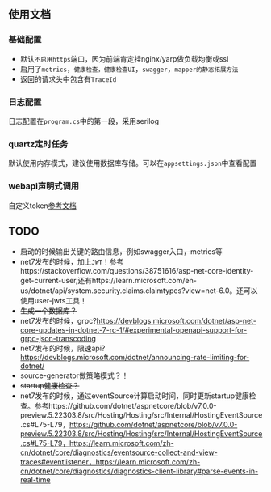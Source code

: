 ﻿## 使用文档

### 基础配置
- 默认`不启用https`端口，因为前端肯定挂nginx/yarp做负载均衡或ssl
- 启用了`metrics`，`健康检查，健康检查UI`，`swagger`，`mapper的静态拓展方法`
- 返回的请求头中包含有`TraceId`

### 日志配置
日志配置在`program.cs`中的第一段，采用serilog

### quartz定时任务
默认使用内存模式，建议使用数据库存储。可以在`appsettings.json`中查看配置

### webapi声明式调用
自定义token[参考文档](https://github.com/dotnetcore/WebApiClient#%E8%87%AA%E5%AE%9A%E4%B9%89tokenprovider)


## TODO
- ~~启动的时候输出关键的路由信息，例如swagger入口，metrics等~~
- net7发布的时候，加上`JWT`！参考https://stackoverflow.com/questions/38751616/asp-net-core-identity-get-current-user,还有https://learn.microsoft.com/en-us/dotnet/api/system.security.claims.claimtypes?view=net-6.0。还可以使用user-jwts工具！
- ~~生成一个数据库？~~
- net7发布的时候，grpc?https://devblogs.microsoft.com/dotnet/asp-net-core-updates-in-dotnet-7-rc-1/#experimental-openapi-support-for-grpc-json-transcoding
- net7发布的时候，限速api?https://devblogs.microsoft.com/dotnet/announcing-rate-limiting-for-dotnet/
- source-generator做策略模式？！
- ~~startup健康检查？~~
- net7发布的时候，通过eventSource计算启动时间，同时更新startup健康检查。参考https://github.com/dotnet/aspnetcore/blob/v7.0.0-preview.5.22303.8/src/Hosting/Hosting/src/Internal/HostingEventSource.cs#L75-L79，https://github.com/dotnet/aspnetcore/blob/v7.0.0-preview.5.22303.8/src/Hosting/Hosting/src/Internal/HostingEventSource.cs#L75-L79，https://learn.microsoft.com/zh-cn/dotnet/core/diagnostics/eventsource-collect-and-view-traces#eventlistener，https://learn.microsoft.com/zh-cn/dotnet/core/diagnostics/diagnostics-client-library#parse-events-in-real-time
